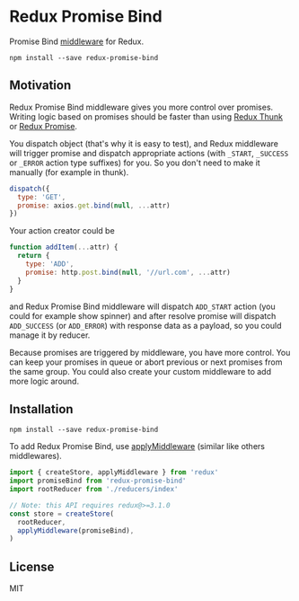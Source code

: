 Redux Promise Bind
=============
Promise Bind [middleware](http://redux.js.org/docs/advanced/Middleware.html) for Redux.

```node
npm install --save redux-promise-bind
```

## Motivation
Redux Promise Bind middleware gives you more control over promises. Writing logic based on promises should be faster than using [Redux Thunk](https://github.com/gaearon/redux-thunk) or [Redux Promise](https://github.com/acdlite/redux-promise).

You dispatch object (that's why it is easy to test), and Redux middleware will trigger promise and dispatch appropriate actions (with `_START`, `_SUCCESS` or `_ERROR` action type suffixes) for you.
So you don't need to make it manually (for example in thunk).

```js
dispatch({
  type: 'GET',
  promise: axios.get.bind(null, ...attr)
})
```

Your action creator could be
```js
function addItem(...attr) {
  return {
    type: 'ADD',
    promise: http.post.bind(null, '//url.com', ...attr)
  }
}
```
and Redux Promise Bind middleware will dispatch `ADD_START` action (you could for example
show spinner) and after resolve promise will dispatch `ADD_SUCCESS` (or `ADD_ERROR`) with
response data as a payload, so you could manage it by reducer.

Because promises are triggered by middleware, you have more control. You can keep your promises
in queue or abort previous or next promises from the same group. You could also create your
custom middleware to add more logic around.

## Installation

```node
npm install --save redux-promise-bind
```

To add Redux Promise Bind, use [applyMiddleware](http://redux.js.org/docs/api/applyMiddleware.html)
(similar like others middlewares).

```js
import { createStore, applyMiddleware } from 'redux'
import promiseBind from 'redux-promise-bind'
import rootReducer from './reducers/index'

// Note: this API requires redux@>=3.1.0
const store = createStore(
  rootReducer,
  applyMiddleware(promiseBind),
)
```

## License

MIT
